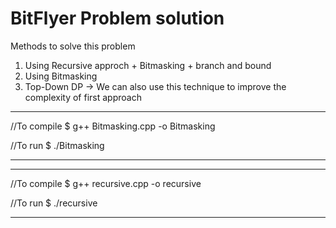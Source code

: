 # BitFlyer Problem solution
Methods to solve this problem  
1) Using Recursive approch + Bitmasking + branch and bound
2) Using Bitmasking 
3) Top-Down DP  ->  We can also use this technique to improve the complexity of first approach

************************************
//To compile 
$ g++ Bitmasking.cpp -o Bitmasking

//To run
$ ./Bitmasking
***********************************


***********************************
//To compile 
$ g++ recursive.cpp -o recursive

//To run
$ ./recursive
***********************************
